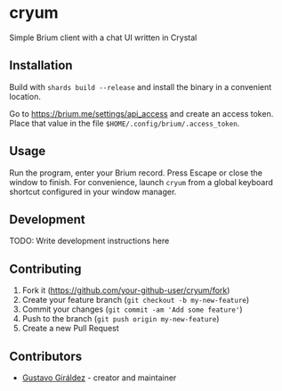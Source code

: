 # cryum

Simple Brium client with a chat UI written in Crystal

## Installation

Build with `shards build --release` and install the binary in a convenient location.

Go to https://brium.me/settings/api_access and create an access token. Place
that value in the file `$HOME/.config/brium/.access_token`.

## Usage

Run the program, enter your Brium record. Press Escape or close the window to
finish. For convenience, launch `cryum` from a global keyboard shortcut
configured in your window manager.

## Development

TODO: Write development instructions here

## Contributing

1. Fork it (<https://github.com/your-github-user/cryum/fork>)
2. Create your feature branch (`git checkout -b my-new-feature`)
3. Commit your changes (`git commit -am 'Add some feature'`)
4. Push to the branch (`git push origin my-new-feature`)
5. Create a new Pull Request

## Contributors

- [Gustavo Giráldez](https://github.com/your-github-user) - creator and maintainer
